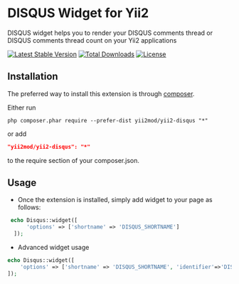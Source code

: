 DISQUS Widget for Yii2
==========
DISQUS widget helps you to render your DISQUS comments thread or DISQUS comments thread count on your Yii2 applications

[![Latest Stable Version](https://poser.pugx.org/yii2mod/yii2-disqus/v/stable)](https://packagist.org/packages/yii2mod/yii2-disqus) [![Total Downloads](https://poser.pugx.org/yii2mod/yii2-disqus/downloads)](https://packagist.org/packages/yii2mod/yii2-disqus) [![License](https://poser.pugx.org/yii2mod/yii2-disqus/license)](https://packagist.org/packages/yii2mod/yii2-disqus)

Installation    
------------

The preferred way to install this extension is through [composer](http://getcomposer.org/download/).

Either run

```
php composer.phar require --prefer-dist yii2mod/yii2-disqus "*"
```

or add

```json
"yii2mod/yii2-disqus": "*"
```

to the require section of your composer.json.

Usage
------------
* Once the extension is installed, simply add widget to your page as follows:
```php
 echo Disqus::widget([
      'options' => ['shortname' => 'DISQUS_SHORTNAME']
  ]);
```

* Advanced widget usage
```php
echo Disqus::widget([
    'options' => ['shortname' => 'DISQUS_SHORTNAME', 'identifier'=>'DISQUS_IDENTIFIER', 'url'=>'URL'],
]);
```
